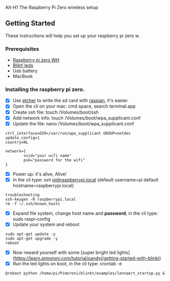 Alt-H1 The Raspberry Pi Zero wireless setup

## Getting Started
These instructions will help you set up your raspberry pi zero w.

### Prerequisites
* [Raspberry pi zero WH](https://www.kiwi-electronics.nl/raspberry-pi-zero-wh-header-voorgesoldeerd?search=raspberry%20pi%20zero)
* [Blikt! leds](https://www.kiwi-electronics.nl/blinkt-voor-raspberry-pi?search=blinkt!)
* Usb battery
* MacBook

### Installing the raspberry pi zero.
- [x] Use [etcher](https://etcher.io) to write the sd card with [raspian](https://www.raspberrypi.org/downloads/raspbian/), it's easier.
- [x] Open the cli on your mac: cmd space, search terminal.app
- [x] Create ssh file: touch /Volumes/boot/ssh
- [x] Add network info: touch /Volumes/boot/wpa_supplicant.conf
- [x] Update the file: nano /Volumes/boot/wpa_supplicant.conf
```
ctrl_interface=DIR=/var/run/wpa_supplicant GROUP=netdev
update_config=1
country=NL

network={
        ssid="your wifi name"
        psk="password for the wifi"
}
```
- [x] Power up: it's alive, Alive!
- [x] In the cli type: ssh pi@raspberrypi.local (default username=pi default hostname=raspberrypi.local)
```
troubleshooting
ssh-keygen -R raspberrypi.local
rm -f ~/.ssh/known_hosts
```
- [x] Expand file system, change host name and **password**, in the cli type: sudo raspi-config
- [x] Update your system and reboot
```
sudo apt-get update -y
sudo apt-get upgrade -y
reboot
```
- [x] Now reward yourself with some [super bright led lights] (https://learn.pimoroni.com/tutorial/sandyj/getting-started-with-blinkt)
- [x] Run the led lights on boot, in the cli type: crontab -e
```
@reboot python /home/pi/Pimoroni/blinkt/examples/lennaert_startup.py &
```
